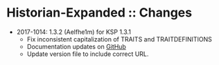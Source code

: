 # Historian-Expanded :: Changes

* 2017-1014: 1.3.2 (Aelfhe1m) for KSP 1.3.1
	+ Fix inconsistent capitalization of TRAITS and TRAITDEFINITIONS
	+ Documentation updates on [GitHub](https://github.com/Aelfhe1m/Historian-Expanded/blob/v.1.3.2/README.md)
	+ Update version file to include correct URL.
